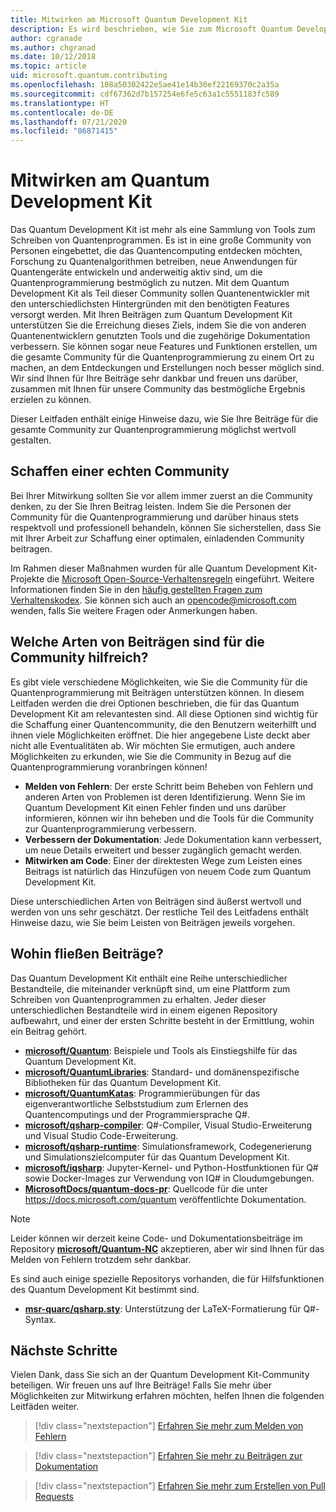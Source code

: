 ```yaml
---
title: Mitwirken am Microsoft Quantum Development Kit
description: Es wird beschrieben, wie Sie zum Microsoft Quantum Development Kit und zur Quantum-Entwicklercommunity beitragen können.
author: cgranade
ms.author: chgranad
ms.date: 10/12/2018
ms.topic: article
uid: microsoft.quantum.contributing
ms.openlocfilehash: 108a50302422e5ae41e14b30ef22169370c2a35a
ms.sourcegitcommit: cdf67362d7b157254e6fe5c63a1c5551183fc589
ms.translationtype: HT
ms.contentlocale: de-DE
ms.lasthandoff: 07/21/2020
ms.locfileid: "86871415"
---
```

# <a name="contributing-to-the-quantum-development-kit"></a>Mitwirken am Quantum Development Kit

Das Quantum Development Kit ist mehr als eine Sammlung von Tools zum Schreiben von Quantenprogrammen.
Es ist in eine große Community von Personen eingebettet, die das Quantencomputing entdecken möchten, Forschung zu Quantenalgorithmen betreiben, neue Anwendungen für Quantengeräte entwickeln und anderweitig aktiv sind, um die Quantenprogrammierung bestmöglich zu nutzen.
Mit dem Quantum Development Kit als Teil dieser Community sollen Quantenentwickler mit den unterschiedlichsten Hintergründen mit den benötigten Features versorgt werden.
Mit Ihren Beiträgen zum Quantum Development Kit unterstützen Sie die Erreichung dieses Ziels, indem Sie die von anderen Quantenentwicklern genutzten Tools und die zugehörige Dokumentation verbessern. Sie können sogar neue Features und Funktionen erstellen, um die gesamte Community für die Quantenprogrammierung zu einem Ort zu machen, an dem Entdeckungen und Erstellungen noch besser möglich sind.
Wir sind Ihnen für Ihre Beiträge sehr dankbar und freuen uns darüber, zusammen mit Ihnen für unsere Community das bestmögliche Ergebnis erzielen zu können.

Dieser Leitfaden enthält einige Hinweise dazu, wie Sie Ihre Beiträge für die gesamte Community zur Quantenprogrammierung möglichst wertvoll gestalten.

## <a name="building-community"></a>Schaffen einer echten Community

Bei Ihrer Mitwirkung sollten Sie vor allem immer zuerst an die Community denken, zu der Sie Ihren Beitrag leisten.
Indem Sie die Personen der Community für die Quantenprogrammierung und darüber hinaus stets respektvoll und professionell behandeln, können Sie sicherstellen, dass Sie mit Ihrer Arbeit zur Schaffung einer optimalen, einladenden Community beitragen.

Im Rahmen dieser Maßnahmen wurden für alle Quantum Development Kit-Projekte die [Microsoft Open-Source-Verhaltensregeln](https://opensource.microsoft.com/codeofconduct/) eingeführt.
Weitere Informationen finden Sie in den [häufig gestellten Fragen zum Verhaltenskodex](https://opensource.microsoft.com/codeofconduct/faq/). Sie können sich auch an [opencode@microsoft.com](mailto:opencode@microsoft.com) wenden, falls Sie weitere Fragen oder Anmerkungen haben.

## <a name="what-kinds-of-contributions-help-the-community"></a>Welche Arten von Beiträgen sind für die Community hilfreich?

Es gibt viele verschiedene Möglichkeiten, wie Sie die Community für die Quantenprogrammierung mit Beiträgen unterstützen können.
In diesem Leitfaden werden die drei Optionen beschrieben, die für das Quantum Development Kit am relevantesten sind.
All diese Optionen sind wichtig für die Schaffung einer Quantencommunity, die den Benutzern weiterhilft und ihnen viele Möglichkeiten eröffnet.
Die hier angegebene Liste deckt aber nicht alle Eventualitäten ab. Wir möchten Sie ermutigen, auch andere Möglichkeiten zu erkunden, wie Sie die Community in Bezug auf die Quantenprogrammierung voranbringen können!

- **Melden von Fehlern**: Der erste Schritt beim Beheben von Fehlern und anderen Arten von Problemen ist deren Identifizierung. Wenn Sie im Quantum Development Kit einen Fehler finden und uns darüber informieren, können wir ihn beheben und die Tools für die Community zur Quantenprogrammierung verbessern.
- **Verbessern der Dokumentation**: Jede Dokumentation kann verbessert, um neue Details erweitert und besser zugänglich gemacht werden.
- **Mitwirken am Code**: Einer der direktesten Wege zum Leisten eines Beitrags ist natürlich das Hinzufügen von neuem Code zum Quantum Development Kit.

Diese unterschiedlichen Arten von Beiträgen sind äußerst wertvoll und werden von uns sehr geschätzt.
Der restliche Teil des Leitfadens enthält Hinweise dazu, wie Sie beim Leisten von Beiträgen jeweils vorgehen.

## <a name="where-do-contributions-go"></a>Wohin fließen Beiträge?

Das Quantum Development Kit enthält eine Reihe unterschiedlicher Bestandteile, die miteinander verknüpft sind, um eine Plattform zum Schreiben von Quantenprogrammen zu erhalten.
Jeder dieser unterschiedlichen Bestandteile wird in einem eigenen Repository aufbewahrt, und einer der ersten Schritte besteht in der Ermittlung, wohin ein Beitrag gehört.

- [**microsoft/Quantum**](https://github.com/Microsoft/Quantum): Beispiele und Tools als Einstiegshilfe für das Quantum Development Kit.
- [**microsoft/QuantumLibraries**](https://github.com/Microsoft/QuantumLibraries): Standard- und domänenspezifische Bibliotheken für das Quantum Development Kit.
- [**microsoft/QuantumKatas**](https://github.com/Microsoft/QuantumKatas): Programmierübungen für das eigenverantwortliche Selbststudium zum Erlernen des Quantencomputings und der Programmiersprache Q#.
- [**microsoft/qsharp-compiler**](https://github.com/microsoft/qsharp-compiler): Q#-Compiler, Visual Studio-Erweiterung und Visual Studio Code-Erweiterung.
- [**microsoft/qsharp-runtime**](https://github.com/microsoft/qsharp-runtime): Simulationsframework, Codegenerierung und Simulationszielcomputer für das Quantum Development Kit.
- [**microsoft/iqsharp**](https://github.com/microsoft/iqsharp): Jupyter-Kernel- und Python-Hostfunktionen für Q# sowie Docker-Images zur Verwendung von IQ# in Cloudumgebungen.
- [**MicrosoftDocs/quantum-docs-pr**](https://github.com/MicrosoftDocs/quantum-docs-pr): Quellcode für die unter https://docs.microsoft.com/quantum veröffentlichte Dokumentation.

> [!NOTE]
> Leider können wir derzeit keine Code- und Dokumentationsbeiträge im Repository [**microsoft/Quantum-NC**](https://github.com/microsoft/Quantum-NC) akzeptieren, aber wir sind Ihnen für das Melden von Fehlern trotzdem sehr dankbar.

Es sind auch einige spezielle Repositorys vorhanden, die für Hilfsfunktionen des Quantum Development Kit bestimmt sind.

- [**msr-quarc/qsharp.sty**](https://github.com/msr-quarc/qsharp.sty): Unterstützung der LaTeX-Formatierung für Q#-Syntax.

## <a name="next-steps"></a>Nächste Schritte

Vielen Dank, dass Sie sich an der Quantum Development Kit-Community beteiligen. Wir freuen uns auf Ihre Beiträge!
Falls Sie mehr über Möglichkeiten zur Mitwirkung erfahren möchten, helfen Ihnen die folgenden Leitfäden weiter.

> [!div class="nextstepaction"]
> [Erfahren Sie mehr zum Melden von Fehlern](xref:microsoft.quantum.contributing.reporting)

> [!div class="nextstepaction"]
> [Erfahren Sie mehr zu Beiträgen zur Dokumentation](xref:microsoft.quantum.contributing.docs)

> [!div class="nextstepaction"]
> [Erfahren Sie mehr zum Erstellen von Pull Requests](xref:microsoft.quantum.contributing.pulls)
